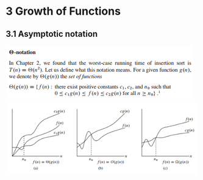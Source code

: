 # 3 Growth of Functions

## 3.1 Asymptotic notation
![thegmaNotation](images/0209.png)
![threeNotationFunction](images/0210.png)
